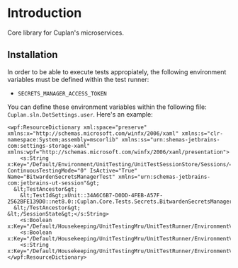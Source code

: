 # Introduction

Core library for Cuplan's microservices.

## Installation

In order to be able to execute tests appropiately, the following environment variables must be defined within the test runner:

* `SECRETS_MANAGER_ACCESS_TOKEN`

You can define these environment variables within the following file: `Cuplan.sln.DotSettings.user`. Here's an example:

```
<wpf:ResourceDictionary xml:space="preserve" xmlns:x="http://schemas.microsoft.com/winfx/2006/xaml" xmlns:s="clr-namespace:System;assembly=mscorlib" xmlns:ss="urn:shemas-jetbrains-com:settings-storage-xaml" xmlns:wpf="http://schemas.microsoft.com/winfx/2006/xaml/presentation">
	<s:String x:Key="/Default/Environment/UnitTesting/UnitTestSessionStore/Sessions/=c2ceb4bd_002D258c_002D4131_002Dab58_002D05334abf703b/@EntryIndexedValue">&lt;SessionState ContinuousTestingMode="0" IsActive="True" Name="BitwardenSecretsManagerTest" xmlns="urn:schemas-jetbrains-com:jetbrains-ut-session"&gt;
  &lt;TestAncestor&gt;
    &lt;TestId&gt;xUnit::34A6C6B7-D0DD-4FEB-A57F-2562BFE139D0::net8.0::Cuplan.Core.Tests.Secrets.BitwardenSecretsManagerTest&lt;/TestId&gt;
  &lt;/TestAncestor&gt;
&lt;/SessionState&gt;</s:String>
	<s:Boolean x:Key="/Default/Housekeeping/UnitTestingMru/UnitTestRunner/EnvironmentVariablesIndexed/=RESHARPER_005FHOST_005FVERSION/@EntryIndexRemoved">True</s:Boolean>
	<s:Boolean x:Key="/Default/Housekeeping/UnitTestingMru/UnitTestRunner/EnvironmentVariablesIndexed/=RESHARPER_005FHOST/@EntryIndexRemoved">True</s:Boolean>
	<s:String x:Key="/Default/Housekeeping/UnitTestingMru/UnitTestRunner/EnvironmentVariablesIndexed/=SECRETS_005FMANAGER_005FACCESS_005FTOKEN/@EntryIndexedValue">le_secret</s:String></wpf:ResourceDictionary>
```